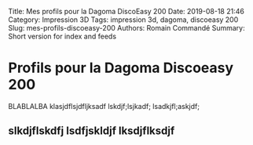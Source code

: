 Title: Mes profils pour la Dagoma DiscoEasy 200
Date: 2019-08-18 21:46
Category: Impression 3D
Tags: impression 3d, dagoma, discoeasy 200
Slug: mes-profils-discoeasy-200
Authors: Romain Commandé
Summary: Short version for index and feeds

# Profils pour la Dagoma Discoeasy 200

BLABLALBA
klasjdflsjdfljksadf lskdjf;lsjkadf; lsadkjfl;askjdf;

## slkdjflskdfj lsdfjskldjf lksdjflksdjf
